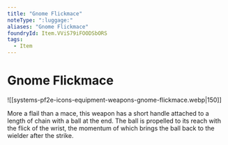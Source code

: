 ```yaml
---
title: "Gnome Flickmace"
noteType: ":luggage:"
aliases: "Gnome Flickmace"
foundryId: Item.VViS79iFOODSbORS
tags:
  - Item
---
```


# Gnome Flickmace
![[systems-pf2e-icons-equipment-weapons-gnome-flickmace.webp|150]]

More a flail than a mace, this weapon has a short handle attached to a length of chain with a ball at the end. The ball is propelled to its reach with the flick of the wrist, the momentum of which brings the ball back to the wielder after the strike.
